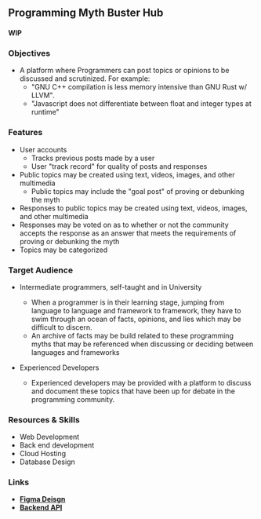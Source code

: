 ## Programming Myth Buster Hub
#### WIP

### Objectives

- A platform where Programmers can post topics or opinions to be discussed and scrutinized. For example:
    - "GNU C++ compilation is less memory intensive than GNU Rust w/ LLVM".
    - "Javascript does not differentiate between float and integer types at runtime"


### Features

- User accounts
    - Tracks previous posts made by a user
    - User "track record" for quality of posts and responses
- Public topics may be created using text, videos, images, and other multimedia
    - Public topics may include the "goal post" of proving or debunking the myth
- Responses to public topics may be created using text, videos, images, and other multimedia
- Responses may be voted on as to whether or not the community accepts the response as an answer that meets the requirements of proving or debunking the myth
- Topics may be categorized


### Target Audience

- Intermediate programmers, self-taught and in University
    - When a programmer is in their learning stage, jumping from language to language and framework to framework, they have to swim through an ocean of facts, opinions, and lies which may be difficult to discern.
    - An archive of facts may be build related to these programming myths that may be referenced when discussing or deciding between languages and frameworks


- Experienced Developers
    - Experienced developers may be provided with a platform to discuss and document these topics that have been up for debate in the programming community.


### Resources & Skills

- Web Development
- Back end development
- Cloud Hosting
- Database Design

### Links

- [**Figma Deisgn**](https://www.figma.com/file/WLTnyGZKwMNvhOSAfOfqhC/Web-UI?node-id=0%3A1)
- [**Backend API**](https://github.com/MayankJ99/MythBuster/tree/DRF)
